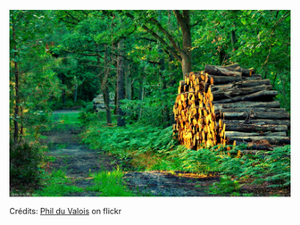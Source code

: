 ![Guillaume](/images/2022-07-04.jpg)

Crédits: [Phil du Valois](https://www.flickr.com/people/37149125@N04/) on flickr